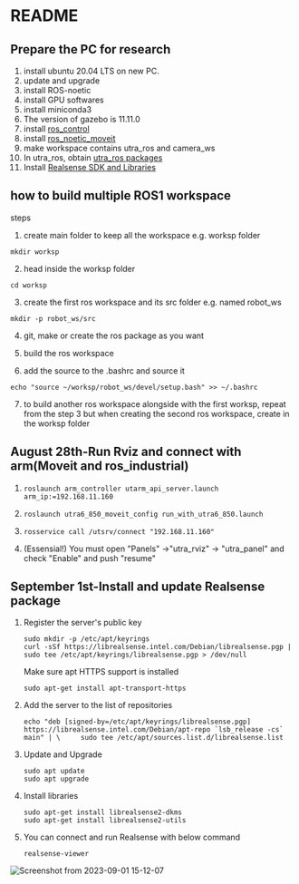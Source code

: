 # README
## Prepare the PC for research
1. install ubuntu 20.04 LTS on new PC.
2. update and upgrade
3. install ROS-noetic
4. install GPU softwares
5. install miniconda3
6. The version of gazebo is 11.11.0
7. install [ros_control](http://wiki.ros.org/ros_control)
8. install [ros_noetic_moveit](https://moveit.ros.org/install/)
9. make workspace contains utra_ros and camera_ws
10. In utra_ros, obtain [utra_ros packages ](https://github.com/UmbraTek/ut_arm_ros)
11. Install [Realsense SDK and Libraries](https://github.com/IntelRealSense/librealsense/blob/master/doc/distribution_linux.md)
 
## how to build multiple ROS1 workspace
steps
1. create main folder to keep all the workspace e.g. worksp folder
```
mkdir worksp
```

2. head inside the worksp folder
```
cd worksp
```

3. create the first ros workspace and its src folder e.g. named robot_ws
```
mkdir -p robot_ws/src
```

4. git, make or create the ros package as you want
5. build the ros workspace

6. add the source to the .bashrc and source it
```
echo "source ~/worksp/robot_ws/devel/setup.bash" >> ~/.bashrc
```

7. to build another ros workspace alongside with the first worksp, repeat from the step 3
but when creating the second ros workspace, create in the worksp folder

## August 28th-Run Rviz and connect with arm(Moveit and ros_industrial)
1.  ```
    roslaunch arm_controller utarm_api_server.launch arm_ip:=192.168.11.160
    ```

2.  ```
    roslaunch utra6_850_moveit_config run_with_utra6_850.launch 
    ```

3.  ```
    rosservice call /utsrv/connect "192.168.11.160" 
    ```
4. (Essensial!) You must open "Panels" ->"utra_rviz" -> "utra_panel" and check "Enable" and push "resume"

## September 1st-Install and update Realsense package
1. Register the server's public key
   ```
   sudo mkdir -p /etc/apt/keyrings
   curl -sSf https://librealsense.intel.com/Debian/librealsense.pgp | sudo tee /etc/apt/keyrings/librealsense.pgp > /dev/null
   ```
   Make sure apt HTTPS support is installed
   ```
   sudo apt-get install apt-transport-https
   ```
2. Add the server to the list of repositories
   ```
   echo "deb [signed-by=/etc/apt/keyrings/librealsense.pgp] https://librealsense.intel.com/Debian/apt-repo `lsb_release -cs` main" | \     sudo tee /etc/apt/sources.list.d/librealsense.list
   
   ```
3. Update and Upgrade
   ```
   sudo apt update
   sudo apt upgrade
   ```

4. Install libraries
   ```
   sudo apt-get install librealsense2-dkms
   sudo apt-get install librealsense2-utils
   ```

5. You can connect and run Realsense with below command
   ```
   realsense-viewer
   ```
   

![Screenshot from 2023-09-01 15-12-07](https://github.com/YoshitakaSAKATA/MyResearchDocument/assets/118269935/1cceff5e-6161-46d1-aa2c-1ae07d36488e)

